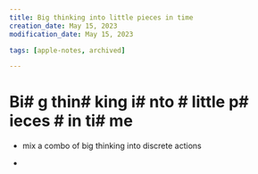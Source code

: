 ```yaml
---
title: Big thinking into little pieces in time
creation_date: May 15, 2023
modification_date: May 15, 2023

tags: [apple-notes, archived]

---
```



# Bi# g thin# king i# nto # little p# ieces # in ti# me 

- mix a combo of big thinking into discrete actions 

- 

